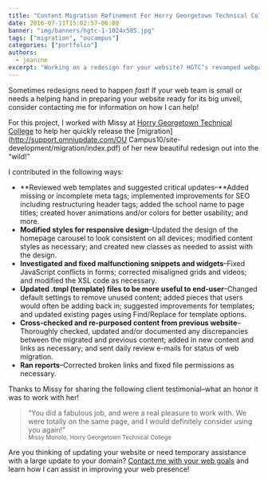 ```yaml
---
title: "Content Migration Refinement For Horry Georgetown Technical College"
date: 2016-07-11T15:02:57-06:00
banner: "img/banners/hgtc-1-1024x585.jpg"
tags: ["migration", "oucampus"]
categories: ["portfolio"]
authors:
  - jeanine
excerpt: "Working on a redesign for your website? HGTC’s revamped webpages needed additional TLC after running through OmniUpdate’s migration script. For this project, I created new snippets, added updates for accessibility and SEO improvements, corrected broken links and fixed legacy content to look great on mobile."
---
```


Sometimes redesigns need to happen _fast_! If your web team is small or needs a helping hand in preparing your website ready for its big unveil, consider contacting me for information on how I can help!

For this project, I worked with Missy at [Horry Georgetown Technical College](http://www.hgtc.edu) to help her quickly release the [migration](http://support.omniupdate.com/OU Campus10/site-development/migration/index.pdf) of her new beautiful redesign out into the “wild!”

I contributed in the following ways:

*   **Reviewed web templates and suggested critical updates–**Added missing or incomplete meta tags; implemented improvements for SEO including restructuring header tags; added the school name to page titles; created hover animations and/or colors for better usability; and more.
*   **Modified styles for responsive design**–Updated the design of the homepage carousel to look consistent on all devices; modified content styles as necessary; and created new classes as needed to assist with the design.
*   **Investigated and fixed malfunctioning snippets and widgets**–Fixed JavaScript conflicts in forms; corrected misaligned grids and videos; and modified the XSL code as necessary.
*   **Updated .tmpl (template) files to be more useful to end-user**–Changed default settings to remove unused content; added pieces that users would often be adding back in; suggested improvements for templates; and updated existing pages using Find/Replace for template options.
*   **Cross-checked and re-purposed content from previous website**–Thoroughly checked, updated and/or documented any discrepancies between the migrated and previous content; added in new content and links as necessary; and sent daily review e-mails for status of web migration.
*   **Ran reports**–Corrected broken links and fixed file permissions as necessary.

Thanks to Missy for sharing the following client testimonial–what an honor it was to work with her!

> “You did a fabulous job, and were a real pleasure to work with. We were totally on the same page, and I would definitely consider using you again!”  
> <small>Missy Monolo, Horry Georgetown Technical College</small>


Are you thinking of updating your website or need temporary assistance with a large update to your domain? [Contact me with your web goals](http://satinflame.com/contact/) and learn how I can assist in improving your web presence!